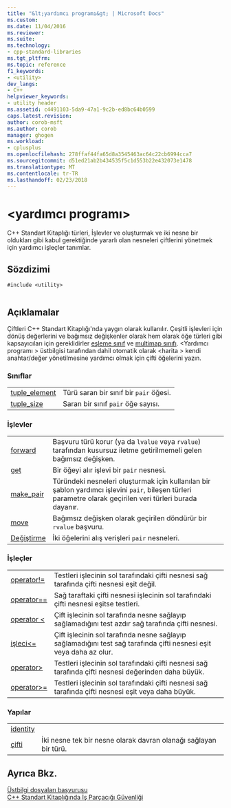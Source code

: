 ```yaml
---
title: "&lt;yardımcı programı&gt; | Microsoft Docs"
ms.custom: 
ms.date: 11/04/2016
ms.reviewer: 
ms.suite: 
ms.technology:
- cpp-standard-libraries
ms.tgt_pltfrm: 
ms.topic: reference
f1_keywords:
- <utility>
dev_langs:
- C++
helpviewer_keywords:
- utility header
ms.assetid: c4491103-5da9-47a1-9c2b-ed8bc64b0599
caps.latest.revision: 
author: corob-msft
ms.author: corob
manager: ghogen
ms.workload:
- cplusplus
ms.openlocfilehash: 278ffaf44fa65d8a3545463ac64c22cb6994cca7
ms.sourcegitcommit: d51ed21ab2b434535f5c1d553b22e432073e1478
ms.translationtype: MT
ms.contentlocale: tr-TR
ms.lasthandoff: 02/23/2018
---
```

# <a name="ltutilitygt"></a>&lt;yardımcı programı&gt;
C++ Standart Kitaplığı türleri, İşlevler ve oluşturmak ve iki nesne bir oldukları gibi kabul gerektiğinde yararlı olan nesneleri çiftlerini yönetmek için yardımcı işleçler tanımlar.  
  
## <a name="syntax"></a>Sözdizimi  
  
```  
#include <utility>  
  
```  
  
## <a name="remarks"></a>Açıklamalar  
 Çiftleri C++ Standart Kitaplığı'nda yaygın olarak kullanılır. Çeşitli işlevleri için dönüş değerlerini ve bağımsız değişkenler olarak hem olarak öğe türleri gibi kapsayıcıları için gereklidirler [eşleme sınıf](../standard-library/map-class.md) ve [multimap sınıfı](../standard-library/multimap-class.md). \<Yardımcı programı > üstbilgisi tarafından dahil otomatik olarak \<harita > kendi anahtar/değer yönetilmesine yardımcı olmak için çifti öğelerini yazın.  
  
### <a name="classes"></a>Sınıflar  
  
|||  
|-|-|  
|[tuple_element](../standard-library/tuple-element-class-tuple.md)|Türü saran bir sınıf bir `pair` öğesi.|  
|[tuple_size](../standard-library/tuple-size-class-tuple.md)|Saran bir sınıf `pair` öğe sayısı.|  
  
### <a name="functions"></a>İşlevler  
  
|||  
|-|-|  
|[forward](../standard-library/utility-functions.md#forward)|Başvuru türü korur (ya da `lvalue` veya `rvalue`) tarafından kusursuz iletme getirilmemeli gelen bağımsız değişken.|  
|[get](../standard-library/utility-functions.md#get)|Bir öğeyi alır işlevi bir `pair` nesnesi.|  
|[make_pair](../standard-library/utility-functions.md#make_pair)|Türündeki nesneleri oluşturmak için kullanılan bir şablon yardımcı işlevini `pair`, bileşen türleri parametre olarak geçirilen veri türleri burada dayanır.|  
|[move](../standard-library/utility-functions.md#move)|Bağımsız değişken olarak geçirilen döndürür bir `rvalue` başvuru.|  
|[Değiştirme](../standard-library/utility-functions.md#swap)|İki öğelerini alış verişleri `pair` nesneleri.|  
  
### <a name="operators"></a>İşleçler  
  
|||  
|-|-|  
|[operator!=](../standard-library/utility-operators.md#op_neq)|Testleri işlecinin sol tarafındaki çifti nesnesi sağ tarafında çifti nesnesi eşit değil.|  
|[operator==](../standard-library/utility-operators.md#op_eq_eq)|Sağ taraftaki çifti nesnesi işlecinin sol tarafındaki çifti nesnesi eşitse testleri.|  
|[operator <](../standard-library/utility-operators.md#op_lt)|Çift işlecinin sol tarafında nesne sağlayıp sağlamadığını test azdır sağ tarafında çifti nesnesi.|  
|[işleci\<=](../standard-library/utility-operators.md#op_gt_eq)|Çift işlecinin sol tarafında nesne sağlayıp sağlamadığını test sağ tarafında çifti nesnesi eşit veya daha az olur.|  
|[operator>](../standard-library/utility-operators.md#op_gt)|Testleri işlecinin sol tarafındaki çifti nesnesi sağ tarafında çifti nesnesi değerinden daha büyük.|  
|[operator>=](../standard-library/utility-operators.md#op_gt_eq)|Testleri işlecinin sol tarafındaki çifti nesnesi sağ tarafında çifti nesnesi eşit veya daha büyük.|  
  
### <a name="structs"></a>Yapılar  
  
|||  
|-|-|  
|[identity](../standard-library/identity-structure.md)||  
|[çifti](../standard-library/pair-structure.md)|İki nesne tek bir nesne olarak davran olanağı sağlayan bir türü.|  
  
## <a name="see-also"></a>Ayrıca Bkz.  
 [Üstbilgi dosyaları başvurusu](../standard-library/cpp-standard-library-header-files.md)   
 [C++ Standart Kitaplığında İş Parçacığı Güvenliği](../standard-library/thread-safety-in-the-cpp-standard-library.md)



